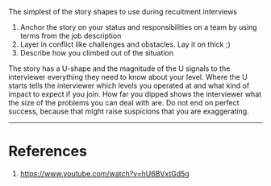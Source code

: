 The simplest of the story shapes to use during recuitment interviews

1. Anchor the story on your status and responsibilities on a team by using terms from the job description
2. Layer in conflict like challenges and obstacles. Lay it on thick ;)
3. Describe how you climbed out of the situation

The story has a U-shape and the magnitude of the U signals to the interviewer everything they need to know about your level. Where the U starts tells the interviewer which levels you operated at and what kind of impact to expect if you join. How far you dipped shows the interviewer what the size of the problems you can deal with are. Do not end on perfect success, because that might raise suspicions that you are exaggerating.

---
# References
1. https://www.youtube.com/watch?v=hU6BVxtGd5g

